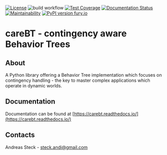 [![License](https://img.shields.io/badge/License-Apache%202.0-blue.svg)](https://opensource.org/licenses/Apache-2.0)
![build workflow](https://github.com/CareBT/carebt_core/actions/workflows/python-app.yml/badge.svg)
[![Test Coverage](https://api.codeclimate.com/v1/badges/05295e461f7a98edb412/test_coverage)](https://codeclimate.com/github/careBT/carebt_core/test_coverage)
[![Documentation Status](https://readthedocs.org/projects/carebt/badge/?version=latest)](https://carebt.readthedocs.io/en/latest/?badge=latest)
[![Maintainability](https://api.codeclimate.com/v1/badges/05295e461f7a98edb412/maintainability)](https://codeclimate.com/github/careBT/carebt_core/maintainability)
[![PyPI version fury.io](https://badge.fury.io/py/carebt.svg)](https://pypi.python.org/pypi/carebt/)

# careBT - contingency aware Behavior Trees

## About

A Python library offering a Behavior Tree implementation which focuses on contingency handling - the key to
master complex applications which operate in dynamic worlds.

## Documentation

Documentation can be found at [https://carebt.readthedocs.io/](https://carebt.readthedocs.io/)

## Contacts

Andreas Steck - <steck.andi@gmail.com>

